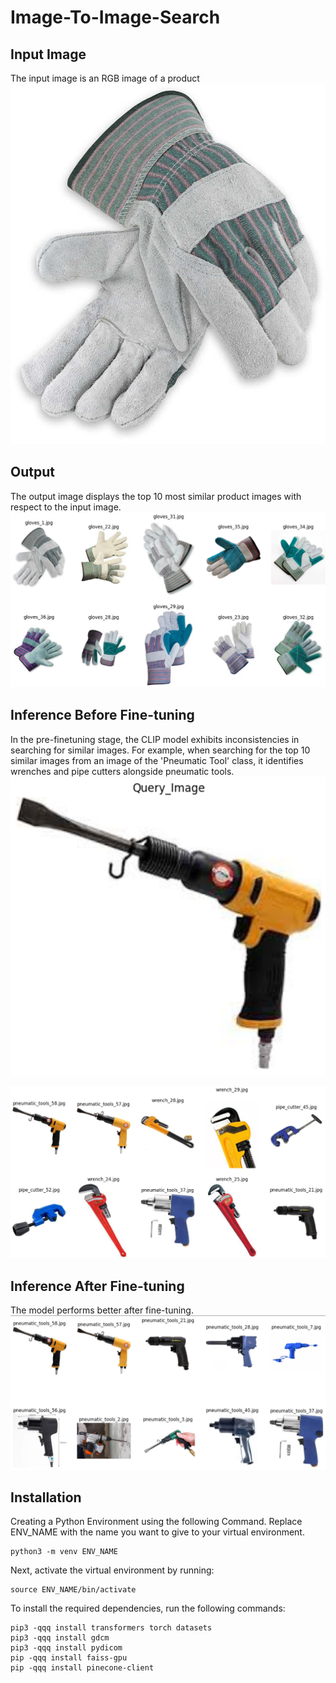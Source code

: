 # Image-To-Image-Search

## Input Image
The input image is an RGB image of a product
![Input Image](input.jpg)

## Output
The output image displays the top 10 most similar product images with respect to the input image.
![Output Image](output.png)

## Inference Before Fine-tuning
In the pre-finetuning stage, the CLIP model exhibits inconsistencies in searching for similar images. For example, when searching for the top 10 similar images from an image of the 'Pneumatic Tool' class, it identifies wrenches and pipe cutters alongside pneumatic tools.
![Query Image](query_before_finetuning.jpg) 

![model_output](model_output_before_finetuning.PNG)

## Inference After Fine-tuning
The model performs better after fine-tuning.
![model_output](model_output_after_finetuning.PNG)

## Installation

Creating a Python Environment using the following Command. Replace ENV_NAME with the name you want to give to your virtual environment.

```
python3 -m venv ENV_NAME
```


Next, activate the virtual environment by running:

```
source ENV_NAME/bin/activate
```

To install the required dependencies, run the following commands:

```
pip3 -qqq install transformers torch datasets
pip3 -qqq install gdcm
pip3 -qqq install pydicom
pip -qqq install faiss-gpu
pip -qqq install pinecone-client
```
